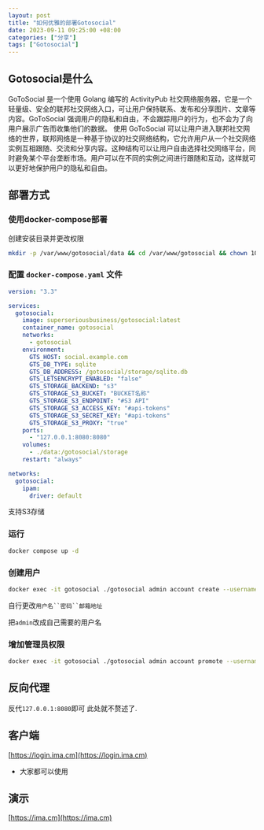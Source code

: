 ```yaml
---
layout: post
title: "如何优雅的部署Gotosocial"
date: 2023-09-11 09:25:00 +08:00
categories: ["分享"]
tags: ["Gotosocial"]
---
```


## Gotosocial是什么

GoToSocial 是一个使用 Golang 编写的 ActivityPub 社交网络服务器，它是一个轻量级、安全的联邦社交网络入口，可让用户保持联系、发布和分享图片、文章等内容。GoToSocial 强调用户的隐私和自由，不会跟踪用户的行为，也不会为了向用户展示广告而收集他们的数据。 使用 GoToSocial 可以让用户进入联邦社交网络的世界，联邦网络是一种基于协议的社交网络结构，它允许用户从一个社交网络实例互相跟随、交流和分享内容。这种结构可以让用户自由选择社交网络平台，同时避免某个平台垄断市场。用户可以在不同的实例之间进行跟随和互动，这样就可以更好地保护用户的隐私和自由。

## 部署方式

### 使用docker-compose部署

创建安装目录并更改权限

```bash
mkdir -p /var/www/gotosocial/data && cd /var/www/gotosocial && chown 1000:1000 ./data
```

### 配置 `docker-compose.yaml` 文件

```yaml
version: "3.3"

services:
  gotosocial:
    image: superseriousbusiness/gotosocial:latest
    container_name: gotosocial
    networks:
      - gotosocial
    environment:
      GTS_HOST: social.example.com
      GTS_DB_TYPE: sqlite
      GTS_DB_ADDRESS: /gotosocial/storage/sqlite.db
      GTS_LETSENCRYPT_ENABLED: "false"
      GTS_STORAGE_BACKEND: "s3"
      GTS_STORAGE_S3_BUCKET: "BUCKET名称"
      GTS_STORAGE_S3_ENDPOINT: "#S3 API"
      GTS_STORAGE_S3_ACCESS_KEY: "#api-tokens"
      GTS_STORAGE_S3_SECRET_KEY: "#api-tokens"
      GTS_STORAGE_S3_PROXY: "true"
    ports:
      - "127.0.0.1:8080:8080"
    volumes:
      - ./data:/gotosocial/storage
    restart: "always"

networks:
  gotosocial:
    ipam:
      driver: default
```

支持S3存储

### 运行

```bash
docker compose up -d
```

### 创建用户

```bash
docker exec -it gotosocial ./gotosocial admin account create --username admin --email YOUR@EMAIL.COM --password  SOME_VERY_GOOD_PASSWD ;
```

自行更改`用户名``密码``邮箱地址`

把`admin`改成自己需要的用户名

### 增加管理员权限

```bash
docker exec -it gotosocial ./gotosocial admin account promote --username admin
```

## 反向代理

反代`127.0.0.1:8080`即可 此处就不赘述了.

## 客户端

[https://login.ima.cm](https://login.ima.cm)

* 大家都可以使用

## 演示

[https://ima.cm](https://ima.cm)
